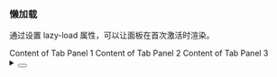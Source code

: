### 懒加载

通过设置 <yc-tag>lazy-load</yc-tag> 属性，可以让面板在首次激活时渲染。

<div class="cell-demo vp-raw">
  <yc-tabs
    default-active-key="2"
    lazy-load>
    <yc-tab-pane
      path="1"
      title="Tab 1">
      Content of Tab Panel 1
    </yc-tab-pane>
    <yc-tab-pane
      path="2"
      title="Tab 2">
      Content of Tab Panel 2
    </yc-tab-pane>
    <yc-tab-pane
      path="3"
      title="Tab 3">
      Content of Tab Panel 3
    </yc-tab-pane>
  </yc-tabs>
</div>

<details>
<summary>
 <button class="code-btn"  >
    <icon-code />
 </button>
</summary>

```vue
<template>
  <yc-tabs
    default-active-key="2"
    lazy-load>
    <yc-tab-pane
      path="1"
      title="Tab 1">
      Content of Tab Panel 1
    </yc-tab-pane>
    <yc-tab-pane
      path="2"
      title="Tab 2">
      Content of Tab Panel 2
    </yc-tab-pane>
    <yc-tab-pane
      path="3"
      title="Tab 3">
      Content of Tab Panel 3
    </yc-tab-pane>
  </yc-tabs>
</template>
```

</details>
